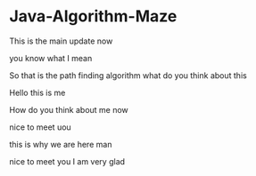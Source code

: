 # Java-Algorithm-Maze

This is the main update now

you know what I mean

So that is the path finding algorithm what do you think about this

Hello this is me

How do you think about me now

nice to meet uou

this is why we are here man

nice to meet you I am very glad
